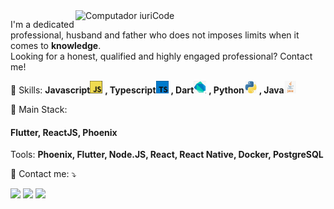 <img src="https://raw.githubusercontent.com/MicaelliMedeiros/micaellimedeiros/master/image/computer-illustration.png" min-width="400px" max-width="400px" width="400px" align="right" alt="Computador iuriCode">

<p align="left"> 
 I'm a dedicated professional, husband and father who does not imposes limits when it comes to   <strong>knowledge</strong>.<br>
  Looking for a honest, qualified and highly engaged professional? Contact me! 
</p>

<p align="left">
  🦄 Skills: <strong>Javascript</strong><img src = "./img/logojs.png"> 
  <strong>, Typescript</strong><img src = "./img/logoTsresized.png" >
  <strong>, Dart</strong><img src = "./img/logodart.png">
  <strong>, Python</strong><img src = "./img/logopythonresized.png">
  <strong>, Java</strong><img src = "./img/logojavaresized.png"> 
  
</p>

<p align="left">
 
  💼 Main Stack: <h4>Flutter, ReactJS, Phoenix</h4>
  Tools: <strong>Phoenix, Flutter, Node.JS, React, React Native, Docker, PostgreSQL </strong>
</p>

<p align="left">
  💌 Contact me: ⤵️
</p>

  <a href="https://www.linkedin.com/in/eduardopiorini/" alt="Linkedin">
  <img src="https://img.shields.io/badge/-Linkedin-0e76a8?style=flat-square&logo=Linkedin&logoColor=white&link=LINK-DO-SEU-LINKEDIN" /></a>

  <a href="https://www.facebook.com/EduardoPiorini/" alt="Facebook">
  <img src="https://img.shields.io/badge/-Facebook-3b5998?style=flat-square&labelColor=3b5998&logo=facebook&logoColor=white&link=LINK-DO-SEU-FACEBOOK"/></a>

  <a href="https://www.instagram.com/eduardopiorini/" alt="Instagram">
  <img src="https://img.shields.io/badge/-Instagram-DF0174?style=flat-square&labelColor=DF0174&logo=instagram&logoColor=white&link=LINK-DO-SEU-INSTAGRAM"/></a>
</p>  
